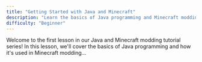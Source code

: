 ```yaml
---
title: "Getting Started with Java and Minecraft"
description: "Learn the basics of Java programming and Minecraft modding."
difficulty: "Beginner"
---
```


Welcome to the first lesson in our Java and Minecraft modding tutorial series! In this lesson, we'll cover the basics of
Java programming and how it's used in Minecraft modding...
